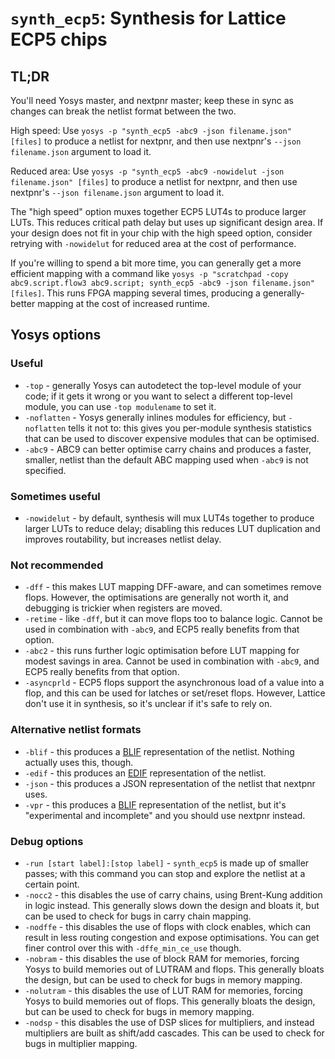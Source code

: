 # `synth_ecp5`: Synthesis for Lattice ECP5 chips

## TL;DR

You'll need Yosys master, and nextpnr master; keep these in sync as changes can break the netlist format between the two.

High speed: Use `yosys -p "synth_ecp5 -abc9 -json filename.json" [files]` to produce a netlist for nextpnr, and then use nextpnr's `--json filename.json` argument to load it.

Reduced area: Use `yosys -p "synth_ecp5 -abc9 -nowidelut -json filename.json" [files]` to produce a netlist for nextpnr, and then use nextpnr's `--json filename.json` argument to load it.

The "high speed" option muxes together ECP5 LUT4s to produce larger LUTs. This reduces critical path delay but uses up significant design area.
If your design does not fit in your chip with the high speed option, consider retrying with `-nowidelut` for reduced area at the cost of performance.

If you're willing to spend a bit more time, you can generally get a more efficient mapping with a command like `yosys -p "scratchpad -copy abc9.script.flow3 abc9.script; synth_ecp5 -abc9 -json filename.json" [files]`.
This runs FPGA mapping several times, producing a generally-better mapping at the cost of increased runtime.

## Yosys options

### Useful

- `-top` - generally Yosys can autodetect the top-level module of your code; if it gets it wrong or you want to select a different top-level module, you can use `-top modulename` to set it.
- `-noflatten` - Yosys generally inlines modules for efficiency, but `-noflatten` tells it not to: this gives you per-module synthesis statistics that can be used to discover expensive modules that can be optimised.
- `-abc9` - ABC9 can better optimise carry chains and produces a faster, smaller, netlist than the default ABC mapping used when `-abc9` is not specified.

### Sometimes useful

- `-nowidelut` - by default, synthesis will mux LUT4s together to produce larger LUTs to reduce delay; disabling this reduces LUT duplication and improves routability, but increases netlist delay.

### Not recommended

- `-dff` - this makes LUT mapping DFF-aware, and can sometimes remove flops. However, the optimisations are generally not worth it, and debugging is trickier when registers are moved.
- `-retime` - like `-dff`, but it can move flops too to balance logic. Cannot be used in combination with `-abc9`, and ECP5 really benefits from that option.
- `-abc2` - this runs further logic optimisation before LUT mapping for modest savings in area. Cannot be used in combination with `-abc9`, and ECP5 really benefits from that option.
- `-asyncprld` - ECP5 flops support the asynchronous load of a value into a flop, and this can be used for latches or set/reset flops. However, Lattice don't use it in synthesis, so it's unclear if it's safe to rely on.

### Alternative netlist formats

- `-blif` - this produces a [BLIF] representation of the netlist. Nothing actually uses this, though.
- `-edif` - this produces an [EDIF] representation of the netlist.
- `-json` - this produces a JSON representation of the netlist that nextpnr uses.
- `-vpr` - this produces a [BLIF] representation of the netlist, but it's "experimental and incomplete" and you should use nextpnr instead.

### Debug options

- `-run [start label]:[stop label]` - `synth_ecp5` is made up of smaller passes; with this command you can stop and explore the netlist at a certain point.
- `-nocc2` - this disables the use of carry chains, using Brent-Kung addition in logic instead. This generally slows down the design and bloats it, but can be used to check for bugs in carry chain mapping.
- `-nodffe` - this disables the use of flops with clock enables, which can result in less routing congestion and expose optimisations. You can get finer control over this with `-dffe_min_ce_use` though.
- `-nobram` - this disables the use of block RAM for memories, forcing Yosys to build memories out of LUTRAM and flops. This generally bloats the design, but can be used to check for bugs in memory mapping.
- `-nolutram` - this disables the use of LUT RAM for memories, forcing Yosys to build memories out of flops. This generally bloats the design, but can be used to check for bugs in memory mapping.
- `-nodsp` - this disables the use of DSP slices for multipliers, and instead multipliers are built as shift/add cascades. This can be used to check for bugs in multiplier mapping.

[BLIF]: https://www.cse.iitb.ac.in/~supratik/courses/cs226/spr16/blif.pdf
[EDIF]: https://www.iue.tuwien.ac.at/phd/minixhofer/node53.html